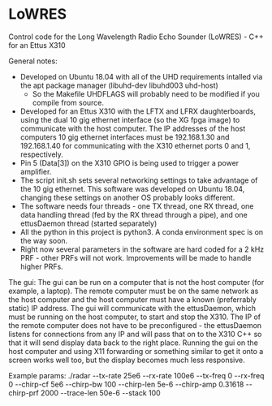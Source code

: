 # LoWRES
Control code for the Long Wavelength Radio Echo Sounder (LoWRES) - C++ for an Ettus X310

General notes:
- Developed on Ubuntu 18.04 with all of the UHD requirements intalled via the apt package manager (libuhd-dev libuhd003 uhd-host)
  - So the Makefile UHDFLAGS will probably need to be modified if you compile from source.
- Developed for an Ettus X310 with the LFTX and LFRX daughterboards, using the dual 10 gig ethernet interface (so the XG fpga image) to communicate with the host computer. The IP addresses of the host computers 10 gig ethernet interfaces must be 192.168.1.30 and 192.168.1.40 for communicating with the X310 ethernet ports 0 and 1, respectively. 
- Pin 5 (Data[3]) on the X310 GPIO is being used to trigger a power amplifier.
- The script init.sh sets several networking settings to take advantage of the 10 gig ethernet. This software was developed on Ubuntu 18.04, changing these settings on another OS probably looks different.
- The software needs four threads - one TX thread, one RX thread, one data handling thread (fed by the RX thread through a pipe), and one ettusDaemon thread (started separately)
- All the python in this project is python3. A conda environment spec is on the way soon.
- Right now several parameters in the software are hard coded for a 2 kHz PRF - other PRFs will not work. Improvements will be made to handle higher PRFs. 

The gui:
The gui can be run on a computer that is not the host computer (for example, a laptop). The remote computer must be on the same network as the host computer and the host computer must have a known (preferrably static) IP address. The gui will communicate with the ettusDaemon, which must be running on the host computer, to start and stop the X310. The IP of the remote computer does not have to be preconfigured - the ettusDaemon listens for connections from any IP and will pass that on to the X310 C++ so that it will send display data back to the right place. Running the gui on the host computer and using X11 forwarding or something similar to get it onto a screen works well too, but the display becomes much less responsive. 

Example params:
./radar --tx-rate 25e6 --rx-rate 100e6 --tx-freq 0 --rx-freq 0 --chirp-cf 5e6 --chirp-bw 100 --chirp-len 5e-6 --chirp-amp 0.31618 --chirp-prf 2000 --trace-len 50e-6 --stack 100

